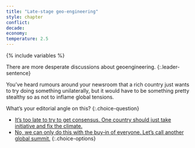 ```yaml
---
title: "Late-stage geo-engineering"
style: chapter
conflict: 
decade: 
economy: 
temperature: 2.5
---
```


{% include variables %}

There are more desperate discussions about geoengineering. 
{:.leader-sentence}

You’ve heard rumours around your newsroom that a rich country just wants to try doing something unilaterally, but it would have to be something pretty stealthy so as not to inflame global tensions.

What’s your editorial angle on this?
{:.choice-question}

- [It’s too late to try to get consensus. One country should just take initiative and fix the climate.](chapter_geo-engineering-fail.html)
- [No, we can only do this with the buy&#x2011;in of everyone. Let’s call another global summit.](chapter_3-degree-shocks.html)
{:.choice-options}
